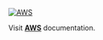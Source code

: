 [![AWS](https://img.shields.io/badge/Powered%20by%20AWS-default?style=flat&logo=amazonwebservices&logoColor=%23fafafa&logoSize=auto&color=%23ff9900)](https://aws.amazon.com/cloudfront/getting-started/S3)

Visit **[AWS](https://aws.amazon.com/cloudfront/getting-started/S3)** documentation.
